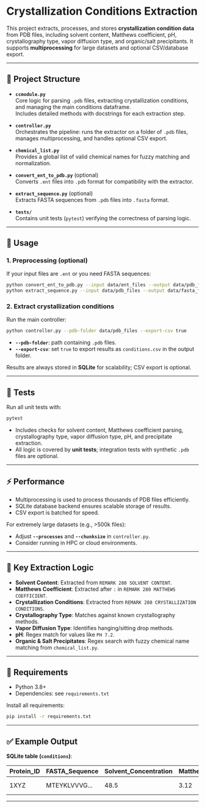 # Crystallization Conditions Extraction

This project extracts, processes, and stores **crystallization condition data** from PDB files, including solvent content, Matthews coefficient, pH, crystallography type, vapor diffusion type, and organic/salt precipitants. It supports **multiprocessing** for large datasets and optional CSV/database export.

---

## 📂 Project Structure

- **`ccmodule.py`**  
  Core logic for parsing `.pdb` files, extracting crystallization conditions, and managing the main conditions dataframe.  
  Includes detailed methods with docstrings for each extraction step.

- **`controller.py`**  
  Orchestrates the pipeline: runs the extractor on a folder of `.pdb` files, manages multiprocessing, and handles optional CSV export.  

- **`chemical_list.py`**  
  Provides a global list of valid chemical names for fuzzy matching and normalization.  

- **`convert_ent_to_pdb.py`** (optional)  
  Converts `.ent` files into `.pdb` format for compatibility with the extractor.  

- **`extract_sequence.py`** (optional)  
  Extracts FASTA sequences from `.pdb` files into `.fasta` format.  

- **`tests/`**  
  Contains unit tests (`pytest`) verifying the correctness of parsing logic.  

---

## 🚀 Usage

### 1. Preprocessing (optional)
If your input files are `.ent` or you need FASTA sequences:

```bash
python convert_ent_to_pdb.py --input data/ent_files --output data/pdb_files
python extract_sequence.py --input data/pdb_files --output data/fasta_files
```

### 2. Extract crystallization conditions
Run the main controller:

```bash
python controller.py --pdb-folder data/pdb_files --export-csv true
```

- **`--pdb-folder`**: path containing `.pdb` files.  
- **`--export-csv`**: set `true` to export results as `conditions.csv` in the output folder.  

Results are always stored in **SQLite** for scalability; CSV export is optional.  

---

## 🧪 Tests

Run all unit tests with:

```bash
pytest
```

- Includes checks for solvent content, Matthews coefficient parsing, crystallography type, vapor diffusion type, pH, and precipitate extraction.  
- All logic is covered by **unit tests**; integration tests with synthetic `.pdb` files are optional.  

---

## ⚡ Performance

- Multiprocessing is used to process thousands of PDB files efficiently.  
- SQLite database backend ensures scalable storage of results.  
- CSV export is batched for speed.  

For extremely large datasets (e.g., >500k files):
- Adjust **`--processes`** and **`--chunksize`** in `controller.py`.  
- Consider running in HPC or cloud environments.  

---

## 📖 Key Extraction Logic

- **Solvent Content**: Extracted from `REMARK 280 SOLVENT CONTENT`.  
- **Matthews Coefficient**: Extracted after `:` in `REMARK 280 MATTHEWS COEFFICIENT`.  
- **Crystallization Conditions**: Extracted from `REMARK 280 CRYSTALLIZATION CONDITIONS`.  
- **Crystallography Type**: Matches against known crystallography methods.  
- **Vapor Diffusion Type**: Identifies hanging/sitting drop methods.  
- **pH**: Regex match for values like `PH 7.2`.  
- **Organic & Salt Precipitates**: Regex search with fuzzy chemical name matching from `chemical_list.py`.  

---

## 🔧 Requirements

- Python 3.8+  
- Dependencies: see `requirements.txt`

Install all requirements:

```bash
pip install -r requirements.txt
```

---

## ✅ Example Output

**SQLite table (`conditions`)**:

| Protein_ID | FASTA_Sequence | Solvent_Concentration | Matthews_Coefficient | Crystallography_Type | Vapor_Diffusion_Type | pH  | Organic_Precipitates | Salt_Precipitates |
|------------|----------------|------------------------|----------------------|----------------------|----------------------|-----|----------------------|-------------------|
| 1XYZ       | MTEYKLVVVG...  | 48.5                   | 3.12                 | VAPOR DIFFUSION      | HANGING DROP         | 7.2 | [{"10%": "PEG 4000"}]| [{"0.2M": "NaCl"}] |

---
